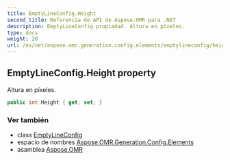```yaml
---
title: EmptyLineConfig.Height
second_title: Referencia de API de Aspose.OMR para .NET
description: EmptyLineConfig propiedad. Altura en píxeles.
type: docs
weight: 20
url: /es/net/aspose.omr.generation.config.elements/emptylineconfig/height/
---
```

## EmptyLineConfig.Height property

Altura en píxeles.

```csharp
public int Height { get; set; }
```

### Ver también

* class [EmptyLineConfig](../)
* espacio de nombres [Aspose.OMR.Generation.Config.Elements](../../emptylineconfig/)
* asamblea [Aspose.OMR](../../../)


